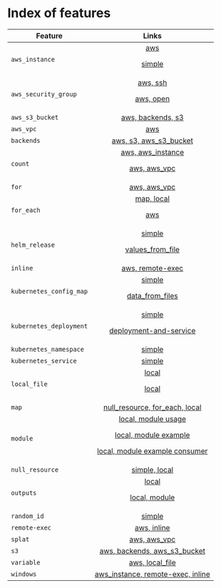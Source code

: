 # Index of features

| Feature                 | Links          |
| -------------           |:-------------:|
| `aws_instance`          | [aws](aws/aws_instance) <p/> [simple](aws/aws_instance/simple) |
| `aws_security_group`    | [aws, ssh](aws/aws_security_group/ssh) <p/> [aws, open](aws/aws_security_group/open) |
| `aws_s3_bucket`         | [aws, backends, s3](backends/s3/aws_s3_bucket) |
| `aws_vpc`               | [aws](aws/aws_vpc/simple) |
| `backends`              | [aws, s3, aws_s3_bucket](backends/s3/aws_s3_bucket) |
| `count`                 | [aws, aws_instance](aws/aws_instance/count) <p/> [aws, aws_vpc](aws/aws_vpc/count) |
| `for`                   | [aws, aws_vpc](aws/aws_vpc/for) |
| `for_each`              | [map, local](local/null_resource/for_each) <p/> [aws](aws/aws_instance/for_each) |
| `helm_release`          | [simple](helm/helm_release/simple) <p/> [values_from_file](helm/helm_release/values_from_file) |
| `inline`                | [aws, remote-exec](aws/aws_instance/remote-exec/inline/) |
| `kubernetes_config_map` | [simple](kubernetes/kubernetes_config_map/simple) <p/> [data_from_files](kubernetes/kubernetes_config_map/from_files) |
| `kubernetes_deployment` | [simple](kubernetes/kubernetes_deployment/simple) <p/> [deployment-and-service](kubernetes/kubernetes_deployment/deployment-and-service) |
| `kubernetes_namespace`  | [simple](kubernetes/kubernetes_namespace/simple) |
| `kubernetes_service`    | [simple](kubernetes/kubernetes_service/simple) |
| `local_file`            | [local](local/local_file/hello) <p/> [local](local/local_file/preexisting_file) |
| `map`                   | [null_resource, for_each, local](local/null_resource/for_each) |
| `module`                | [local, module usage](variables/local_file/module) <p/> [local, module example](modules/local_file/hello_module) <p/> [local, module example consumer](modules/local_file/hello_consumer) |
| `null_resource`         | [simple, local](local/null_resource/simple) |
| `outputs`               | [local](outputs/local_file/local_file) <p/> [local, module](outputs/local_file/module) |
| `random_id`             | [simple](aws/aws_s3_bucket/simple) |
| `remote-exec`           | [aws, inline](aws/aws_instance/remote-exec/inline) |
| `splat`                 | [aws, aws_vpc](aws/aws_vpc/splat) |
| `s3`                    | [aws, backends, aws_s3_bucket](backends/s3/aws_s3_bucket) |
| `variable`              | [aws, local_file](variables/local_file/local_file) |
| `windows`               | [aws_instance, remote-exec, inline](aws/aws_instance/remote-exec/inline/windows) |
